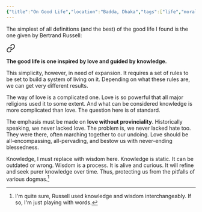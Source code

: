 ```yaml
---
{"title":"On Good Life","location":"Badda, Dhaka","tags":["life","morality"],"created":"2023-01-01T01:04:23+06:00","updated":"2023-01-08T16:25:03+06:00","dg-publish":true,"permalink":"/musings/on-good-life/","dgPassFrontmatter":true}
---
```


The simplest of all definitions (and the best) of the good life I found is the one given by Bertrand Russell:


<div class="transclusion internal-embed is-loaded"><a class="markdown-embed-link" href="/personal/reading/notes-and-highlights/what-i-believe/#26da05" aria-label="Open link"><svg xmlns="http://www.w3.org/2000/svg" width="24" height="24" viewBox="0 0 24 24" fill="none" stroke="currentColor" stroke-width="2" stroke-linecap="round" stroke-linejoin="round" class="svg-icon lucide-link"><path d="M10 13a5 5 0 0 0 7.54.54l3-3a5 5 0 0 0-7.07-7.07l-1.72 1.71"></path><path d="M14 11a5 5 0 0 0-7.54-.54l-3 3a5 5 0 0 0 7.07 7.07l1.71-1.71"></path></svg></a><div class="markdown-embed">



**The good life is one inspired by love and guided by knowledge.** 

</div></div>


This simplicity, however, in need of expansion. It requires a set of rules to be set to build a system of living on it. Depending on what these rules are, we can get very different results.

The way of love is a complicated one. Love is so powerful that all major religions used it to some extent. And what can be considered knowledge is more complicated than love. The question here is of standard.

The emphasis must be made on **love without provinciality**. Historically speaking, we never lacked love. The problem is, we never lacked hate too. They were there, often marching together to our undoing. Love should be all-encompassing, all-pervading, and bestow us with never-ending blessedness.

Knowledge, I must replace with wisdom here. Knowledge is static. It can be outdated or wrong. Wisdom is a process. It is alive and curious. It will refine and seek purer knowledge over time. Thus, protecting us from the pitfalls of various dogmas.[^1]

[^1]: I'm quite sure, Russell used knowledge and wisdom interchangeably. If so, I'm just playing with words.